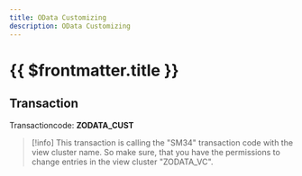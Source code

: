```yaml
---
title: OData Customizing
description: OData Customizing
---
```

#  {{ $frontmatter.title }}

## Transaction

Transactioncode: **ZODATA_CUST**

> [!info]
> This transaction is calling the "SM34" transaction code with the view cluster name.
> So make sure, that you have the permissions to change entries in the view cluster "ZODATA_VC".
